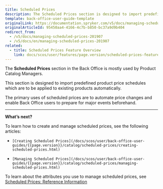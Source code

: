 ```yaml
---
title: Scheduled Prices
description: The Scheduled Prices section is designed to import predefined product price schedules which are to be applied to existing products automatically in the future.
template: back-office-user-guide-template
originalLink: https://documentation.spryker.com/v5/docs/managing-scheduled-prices-201907
originalArticleId: 95450aa4-4166-4c7b-b850-bc37a9d9b404
redirect_from:
  - /v5/docs/managing-scheduled-prices-201907
  - /v5/docs/en/managing-scheduled-prices-201907
related:
  - title: Scheduled Prices Feature Overview
    link: docs/scos/user/features/page.version/scheduled-prices-feature-overview.html
---
```


The **Scheduled Prices** section in the Back Office is mostly used by Product Catalog Managers.

This section is designed to import predefined product price schedules which are to be applied to existing products automatically.

The primary uses of scheduled prices are to automate price changes and enable Back Office users to prepare for major events beforehand.


---
**What’s next?**

To learn how to create and manage scheduled prices, see the following articles:

*     [Creating Scheduled Prices](/docs/scos/user/back-office-user-guides/{{page.version}}/catalog/scheduled-prices/creating-scheduled-prices.html)
*     [Managing Scheduled Prices](/docs/scos/user/back-office-user-guides/{{page.version}}/catalog/scheduled-prices/managing-scheduled-prices.html)

To learn about the attributes you use to manage scheduled prices, see [Scheduled Prices: Reference Information](/docs/scos/user/back-office-user-guides/{{page.version}}/catalog/scheduled-prices/references/scheduled-prices-reference-information.html)

